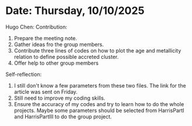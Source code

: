 # Date: Thursday, 10/10/2025
Hugo Chen: 
Contribution:
1. Prepare the meeting note.
2. Gather ideas fro the group members.
3. Contribute three lines of codes on how to plot the age and metallicity relation to define possible accreted cluster.
4. Offer help to other group members

Self-reflection:
1. I still don't know a few parameters from these two files. The link for the article was sent on Friday.
2. Still need to improve my coding skills.
3. Ensure the accuracy of my codes and try to learn how to do the whole projects. Maybe some parameters should be selected from HarrisPartI and HarrisPartIII to do the group project.